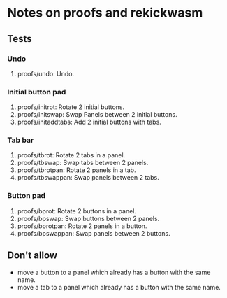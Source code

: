 # Notes on proofs and rekickwasm

## Tests

### Undo

1. proofs/undo: Undo.

### Initial button pad

1. proofs/initrot: Rotate 2 initial buttons.
1. proofs/initswap: Swap Panels between 2 initial buttons.
1. proofs/initaddtabs: Add 2 initial buttons with tabs.

### Tab bar

1. proofs/tbrot: Rotate 2 tabs in a panel.
1. proofs/tbswap: Swap tabs between 2 panels.
1. proofs/tbrotpan: Rotate 2 panels in a tab.
1. proofs/tbswappan: Swap panels between 2 tabs.

### Button pad

1. proofs/bprot: Rotate 2 buttons in a panel.
1. proofs/bpswap: Swap buttons between 2 panels.
1. proofs/bprotpan: Rotate 2 panels in a button.
1. proofs/bpswappan: Swap panels between 2 buttons.

## Don't allow

* move a button to a panel which already has a button with the same name.
* move a tab to a panel which already has a button with the same name.
